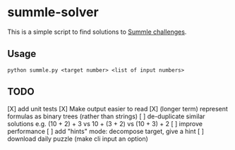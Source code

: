# summle-solver

This is a simple script to find solutions to [Summle challenges](https://summle.net/).

## Usage

```
python summle.py <target number> <list of input numbers>
```

## TODO

[X] add unit tests
[X] Make output easier to read
[X] (longer term) represent formulas as binary trees (rather than strings)
[ ] de-duplicate similar solutions e.g. (10 + 2) + 3 vs 10 + (3 + 2) vs (10 + 3) + 2
[ ] improve performance
[ ] add "hints" mode: decompose target, give a hint
[ ] download daily puzzle (make cli input an option)
